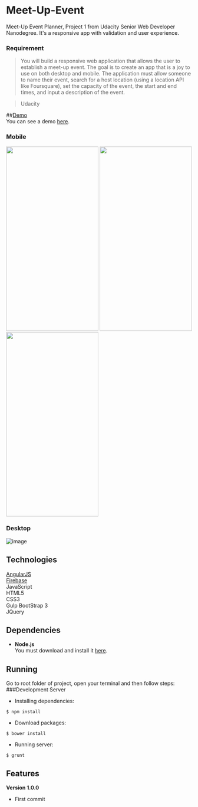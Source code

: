 # Meet-Up-Event
Meet-Up Event Planner, Project 1 from Udacity Senior Web Developer Nanodegree. It's a responsive app with validation and user experience.  
### Requirement  
> You will build a responsive web application that allows the user to establish a meet-up event. The goal is to create an app that is a joy to use on both desktop and mobile. The application must allow someone to name their event, search for a host location (using a location API like Foursquare), set the capacity of the event, the start and end times, and input a description of the event.  

> Udacity  

##[Demo](https://udacityone.firebaseapp.com/)  
You can see a demo [here](https://udacityone.firebaseapp.com/).  

### Mobile  
<img src="https://raw.githubusercontent.com/mortoni/meet-up-event/master/dev/assets/images/mobile-login.png" width="250" height="500" /> <img src="https://raw.githubusercontent.com/mortoni/meet-up-event/master/dev/assets/images/mobile-dashboard.png" width="250" height="500" /> <img src="https://raw.githubusercontent.com/mortoni/meet-up-event/master/dev/assets/images/mobile-add-event.png" width="250" height="500" />  
### Desktop  
![image](https://raw.githubusercontent.com/mortoni/meet-up-event/master/dev/assets/images/desktop-demo.png)  

## Technologies
[AngularJS](https://angularjs.org/)  
[Firebase](https://www.firebase.com/)  
JavaScript  
HTML5  
CSS3  
Gulp
BootStrap 3  
JQuery  

## Dependencies
- **Node.js**  
You must download and install it [here](https://nodejs.org/en/).  

## Running
Go to root folder of project, open your terminal and then follow steps:  
###Development Server  
- Installing dependencies:
```{r, engine='bash', count_lines}
$ npm install
```

- Download packages:  
```{r, engine='bash', count_lines}
$ bower install
```

- Running server:  
```{r, engine='bash', count_lines}
$ grunt
```

## Features  
**Version 1.0.0**  
- First commit
